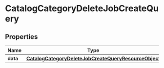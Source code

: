 # CatalogCategoryDeleteJobCreateQuery

## Properties
Name | Type | Description | Notes
------------ | ------------- | ------------- | -------------
**data** | [**CatalogCategoryDeleteJobCreateQueryResourceObject**](CatalogCategoryDeleteJobCreateQueryResourceObject.md) |  | 
